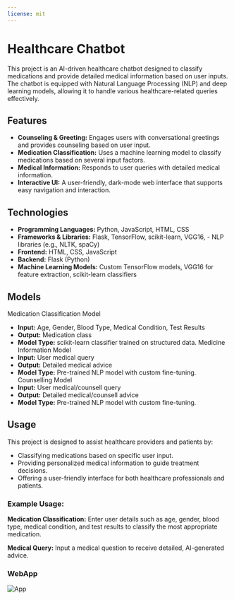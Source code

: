 ```yaml
---
license: mit
---
```


# Healthcare Chatbot

This project is an AI-driven healthcare chatbot designed to classify medications and provide detailed medical information based on user inputs. The chatbot is equipped with Natural Language Processing (NLP) and deep learning models, allowing it to handle various healthcare-related queries effectively.
## Features

- **Counseling & Greeting:** Engages users with conversational greetings and provides counseling based on user input.
- **Medication Classification:** Uses a machine learning model to classify medications based on several input factors.
- **Medical Information:** Responds to user queries with detailed medical information.
- **Interactive UI:** A user-friendly, dark-mode web interface that supports easy navigation and interaction.

## Technologies

- **Programming Languages:** Python, JavaScript, HTML, CSS
- **Frameworks & Libraries:** Flask, TensorFlow, scikit-learn, VGG16, - NLP libraries (e.g., NLTK, spaCy)
- **Frontend:** HTML, CSS, JavaScript
- **Backend:** Flask (Python)
- **Machine Learning Models:** Custom TensorFlow models, VGG16 for feature extraction, scikit-learn classifiers
## Models

Medication Classification Model
- **Input:** Age, Gender, Blood Type, Medical Condition, Test Results
- **Output:** Medication class
- **Model Type:** scikit-learn classifier trained on structured data.
Medicine Information Model
- **Input:** User medical query
- **Output:** Detailed medical advice
- **Model Type:** Pre-trained NLP model with custom fine-tuning.
Counselling Model
- **Input:** User medical/counsell query
- **Output:** Detailed medical/counsell advice
- **Model Type:** Pre-trained NLP model with custom fine-tuning.
## Usage

This project is designed to assist healthcare providers and patients by:

- Classifying medications based on specific user input.
- Providing personalized medical information to guide treatment decisions.
- Offering a user-friendly interface for both healthcare professionals and patients.

### Example Usage:
**Medication Classification:** Enter user details such as age, gender, blood type, medical condition, and test results to classify the most appropriate medication.

**Medical Query:** Input a medical question to receive detailed, AI-generated advice.

### WebApp

![App](https://huggingface.co/datasets/hassaanik/HealthCare_Bot_App/resolve/main/HealthCare%20Bot.gif)

